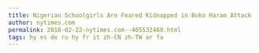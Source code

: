 ```yaml
---
title: Nigerian Schoolgirls Are Feared Kidnapped in Boko Haram Attack
author: nytimes.com
permalink: 2018-02-22-nytimes.com--405532469.html
tags: hy es de ru hy fr it zh-CN zh-TW ar fa
---
```



